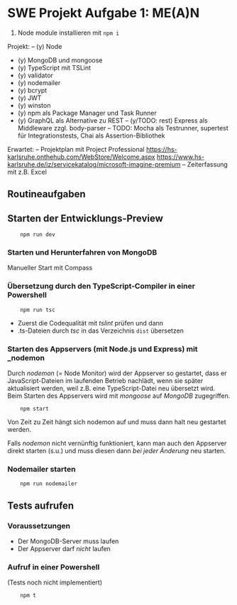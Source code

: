 # SWE Projekt Aufgabe 1: ME(A)N

1. Node module installieren mit `npm i`

Projekt:
– (y)  Node
- (y) MongoDB und mongoose
- (y) TypeScript mit TSLint
- (y) validator
- (y) nodemailer
- (y) bcrypt
- (y) JWT
- (y) winston
- (y) npm als Package Manager und Task Runner
- (y) GraphQL als Alternative zu REST
– (y/TODO: rest) Express als Middleware zzgl. body-parser
– TODO: Mocha als Testrunner, supertest für Integrationstests, Chai als Assertion-Bibliothek

Erwartet:
– Projektplan mit Project Professional https://hs-karlsruhe.onthehub.com/WebStore/Welcome.aspx https://www.hs-karlsruhe.de/iz/servicekatalog/microsoft-imagine-premium
– Zeiterfassung mit z.B. Excel

## Routineaufgaben

## Starten der Entwicklungs-Preview

```CMD
    npm run dev
```

### Starten und Herunterfahren von MongoDB

Manueller Start mit Compass

### Übersetzung durch den TypeScript-Compiler in einer Powershell

```CMD
    npm run tsc
```

-   Zuerst die Codequalität mit _tslint_ prüfen und dann
-   .ts-Dateien durch _tsc_ in das Verzeichnis `dist` übersetzen

### Starten des Appservers (mit Node.js und Express) mit \_nodemon

Durch _nodemon_ (= Node Monitor) wird der Appserver so gestartet, dass er
JavaScript-Dateien im laufenden Betrieb nachlädt, wenn sie später aktualisiert
werden, weil z.B. eine TypeScript-Datei neu übersetzt wird.
Beim Starten des Appservers wird mit _mongoose_ auf _MongoDB_ zugegriffen.

```CMD
    npm start
```

Von Zeit zu Zeit hängt sich nodemon auf und muss dann halt neu gestartet werden.

Falls _nodemon_ nicht vernünftig funktioniert, kann man auch den Appserver
direkt starten (s.u.) und muss diesen dann _bei jeder Änderung_ neu starten.

### Nodemailer starten

```CMD
    npm run nodemailer
```



## Tests aufrufen

### Voraussetzungen

-   Der MongoDB-Server muss laufen
-   Der Appserver darf _nicht_ laufen

### Aufruf in einer Powershell

(Tests noch nicht implementiert)

```CMD
    npm t
```
